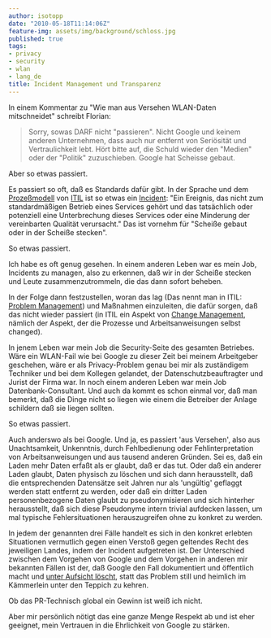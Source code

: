 ```yaml
---
author: isotopp
date: "2010-05-18T11:14:06Z"
feature-img: assets/img/background/schloss.jpg
published: true
tags:
- privacy
- security
- wlan
- lang_de
title: Incident Management und Transparenz
---
```

In einem  Kommentar zu "Wie man aus Versehen WLAN-Daten mitschneidet"
schreibt Florian:

> Sorry, sowas DARF nicht "passieren". Nicht Google und keinem anderen
> Unternehmen, dass auch nur entfernt von Seriösität und Vertraulichkeit
> lebt. Hört bitte auf, die Schuld wieder den "Medien" oder der "Politik"
> zuzuschieben. Google hat Scheisse gebaut.

Aber so etwas passiert.

Es passiert so oft, daß es Standards dafür gibt. In der Sprache und dem 
[Prozeßmodell](http://www.tct.de/systemberatung/it/images/itil2.jpg) von 
[ITIL](http://de.wikipedia.org/wiki/IT_Infrastructure_Library) ist so etwas ein 
[Incident](http://de.wikipedia.org/wiki/Incident_Management): "Ein Ereignis,
das nicht zum standardmäßigen Betrieb eines Services gehört und das
tatsächlich oder potenziell eine Unterbrechung dieses Services oder eine
Minderung der vereinbarten Qualität verursacht." Das ist vornehm für
"Scheiße gebaut oder in der Scheiße stecken".

So etwas passiert.

Ich habe es oft genug gesehen. In einem anderen Leben war es mein Job,
Incidents zu managen, also zu erkennen, daß wir in der Scheiße stecken und
Leute zusammenzutrommeln, die das dann sofort beheben. 

In der Folge dann festzustellen, woran das lag (Das nennt man in ITIL:
[Problem Management](http://de.wikipedia.org/wiki/Problem_Management)) und
Maßnahmen einzuleiten, die dafür sorgen, daß das nicht wieder passiert (in
ITIL ein Aspekt von
[Change Management](http://de.wikipedia.org/wiki/Change_Management_%28ITIL%29),
nämlich der Aspekt, der die Prozesse und Arbeitsanweisungen selbst changed).

In jenem Leben war mein Job die Security-Seite des gesamten Betriebes. Wäre
ein WLAN-Fail wie bei Google zu dieser Zeit bei meinem Arbeitgeber
geschehen, wäre er als Privacy-Problem genau bei mir als zuständigem
Techniker und bei dem Kollegen gelandet, der Datenschutzbeauftragter und
Jurist der Firma war. In noch einem anderen Leben war mein Job
Datenbank-Consultant. Und auch da kommt es schon einmal vor, daß man
bemerkt, daß die Dinge nicht so liegen wie einem die Betreiber der Anlage
schildern daß sie liegen sollten.

So etwas passiert.

Auch anderswo als bei Google. Und ja, es passiert 'aus Versehen', also aus
Unachtsamkeit, Unkenntnis, durch Fehlbedienung oder Fehlinterpretation von
Arbeitsanweisungen und aus tausend anderen Gründen. Sei es, daß ein Laden
mehr Daten erfaßt als er glaubt, daß er das tut. Oder daß ein anderer Laden
glaubt, Daten physisch zu löschen und sich dann herausstellt, daß die
entsprechenden Datensätze seit Jahren nur als 'ungültig' geflaggt werden
statt entfernt zu werden, oder daß ein dritter Laden personenbezogene Daten
glaubt zu pseudonymisieren und sich hinterher herausstellt, daß sich diese
Pseudonyme intern trivial aufdecken lassen, um mal typische
Fehlersituationen herauszugreifen ohne zu konkret zu werden.

In jedem der genannten drei Fälle handelt es sich in den konkret erlebten
Situationen vermutlich gegen einen Verstoß gegen geltendes Recht des
jeweiligen Landes, indem der Incident aufgetreten ist. Der Unterschied
zwischen dem Vorgehen von Google und dem Vorgehen in anderen mir bekannten
Fällen ist der, daß Google den Fall dokumentiert und öffentlich macht und
[unter Aufsicht löscht](http://www.golem.de/1005/75160.html), statt das
Problem still und heimlich im Kämmerlein unter den Teppich zu kehren.

Ob das PR-Technisch global ein Gewinn ist weiß ich nicht.

Aber mir persönlich nötigt das eine ganze Menge Respekt ab und ist eher
geeignet, mein Vertrauen in die Ehrlichkeit von Google zu stärken.

